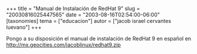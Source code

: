 +++
title = "Manual de Instalación de RedHat 9"
slug = "20030816025447565"
date = "2003-08-16T02:54:00-06:00"
[taxonomies]
tema = ["educacion"]
autor = ["jacob israel cervantes luevano"]
+++

Pongo a su disposición el manual de instalación de RedHat 9 en español
en http://mx.geocities.com/jacoblinux/redhat9.zip
